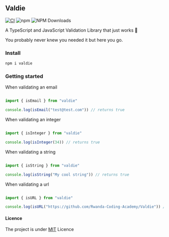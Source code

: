 ## Valdie
[![CI](https://github.com/Rwanda-Coding-Academy/Valdie/actions/workflows/superlinter.yml/badge.svg)](https://github.com/Rwanda-Coding-Academy/Valdie/actions/workflows/superlinter.yml) ![npm](https://img.shields.io/npm/v/valdie.svg?style=flat-square)
![NPM Downloads](https://img.shields.io/npm/dw/valdie?style=flat-square)


A TypeScript and JavaScript Validation Library that just works 🔨


You probably never knew you needed it but here you go.


### Install

```bash
npm i valdie
```


### Getting started

When validating an email

```javascript

import { isEmail } from "valdie"

console.log(isEmail("test@test.com")) // returns true
```

When validating an integer
```javascript

import { isInteger } from "valdie"

console.log(isInteger(34)) // returns true
```

When validating a string
```javascript

import { isString } from "valdie"

console.log(isString("My cool string")) // returns true
```

When validating a url
```javascript

import { isURL } from "valdie"

console.log(isURL("https://github.com/Rwanda-Coding-Academy/Valdie")) // returns true
```

#### Licence

The project is under [MIT](https://github.com/Rwanda-Coding-Academy/Valdie/edit/main/README.md) Licence

